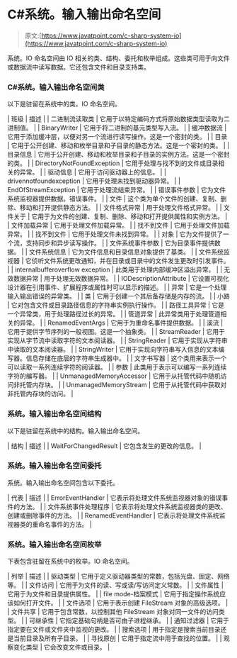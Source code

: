 # C#系统。输入输出命名空间

> 原文:[https://www.javatpoint.com/c-sharp-system-io](https://www.javatpoint.com/c-sharp-system-io)

系统。IO 命名空间由 IO 相关的类、结构、委托和枚举组成。这些类可用于向文件或数据流中读写数据。它还包含文件和目录支持类。

### C#系统。输入输出命名空间类

以下是驻留在系统中的类。IO 命名空间。

| 班级 | 描述 |
| 二进制流读取类 | 它用于以特定编码方式将原始数据类型读取为二进制值。 |
| BinaryWriter | 它用于将二进制的基元类型写入流。 |
| 缓冲数据流 | 它用于添加缓冲层，以便对另一个流进行读写操作。这是一个密封的类。 |
| 目录 | 它用于公开创建、移动和枚举目录和子目录的静态方法。这是一个密封的类。 |
| 目录信息 | 它用于公开创建、移动和枚举目录和子目录的实例方法。这是一个密封的类。 |
| DirectoryNotFoundException | 它用于处理与找不到的文件或目录相关的异常。 |
| 驱动信息 | 它用于访问驱动器上的信息。 |
| drivennotfoundexception | 它用于处理未找到驱动器异常。 |
| EndOfStreamException | 它用于处理流结束异常。 |
| 错误事件参数 | 它为文件系统监视器提供数据。错误事件。 |
| 文件 | 这个类为单个文件的创建、复制、删除、移动和打开提供静态方法。 |
| 文件格式异常 | 用于处理文件格式异常。 |
| 文件关于 | 它用于为文件的创建、复制、删除、移动和打开提供属性和实例方法。 |
| 文件加载异常 | 它用于处理文件加载异常。 |
| 找不到文件 | 它用于处理文件加载异常。 |
| 找不到文件 | 它用于处理文件未找到异常。 |
| 对象 | 它为文件提供了一个流，支持同步和异步读写操作。 |
| 文件系统事件参数 | 它为目录事件提供数据。 |
| 文件系统信息 | 它为文件信息和目录信息对象提供了基类。 |
| 文件系统监视器 | 它侦听文件系统更改通知，并在目录或目录中的文件发生更改时引发事件。 |
| internalbufferoverflow exception | 此类用于处理内部缓冲区溢出异常。 |
| 无效数据异常 | 用于处理无效数据异常。 |
| IODescriptionAttribute | 它设置可视化设计器在引用事件、扩展程序或属性时可以显示的描述。 |
| 异常 | 它是一个处理输入输出错误的异常类。 |
| 类 | 它用于创建一个其后备存储是内存的流。 |
| 小路 | 它对包含文件或目录路径信息的字符串实例执行操作。 |
| 路径工具异常 | 它是一个异常类，用于处理路径过长的异常。 |
| 管道异常 | 此异常类用于处理管道相关的异常。 |
| RenamedEventArgs | 它用于为重命名事件提供数据。 |
| 溪流 | 它用于提供字节序列的一般视图。这是一个抽象类。 |
| StreamReader | 它用于实现从字节流中读取字符的文本阅读器。 |
| StringReader | 它用于实现从字符串中读取的文本阅读器。 |
| StringWriter | 它用于实现向字符串写入信息的文本编写器。信息存储在底层的字符串生成器中。 |
| 文字书写器 | 这个类用来表示一个可以读取一系列连续字符的阅读器。 |
| 参数 | 此类用于表示可以编写一系列连续字符的编写器。 |
| UnmanagedMemoryAccessor | 它用于从托管代码中随机访问非托管内存块。 |
| UnmanagedMemoryStream | 它用于从托管代码中获取对非托管内存块的访问。 |

### 系统。输入输出命名空间结构

以下是驻留在系统中的结构。输入输出命名空间。

| 结构 | 描述 |
| WaitForChangedResult | 它包含发生的更改的信息。 |

### 系统。输入输出命名空间委托

系统。输入输出命名空间包含以下委托。

| 代表 | 描述 |
| ErrorEventHandler | 它表示将处理文件系统监视器对象的错误事件的方法。 |
| 文件系统事件处理程序 | 它表示将处理文件系统监视器类的更改、创建或删除事件的方法。 |
| RenamedEventHandler | 它表示将处理文件系统监视器类的重命名事件的方法。 |

### 系统。输入输出命名空间枚举

下表包含驻留在系统中的枚举。IO 命名空间。

| 列举 | 描述 |
| 驱动类型 | 它用于定义驱动器类型的常数，包括光盘、固定、网络等。 |
| 文件访问 | 它用于为文件的读、写或读/写访问定义常数。 |
| 文件属性 | 它用于为文件和目录提供属性。 |
| file mode-档案模式 | 它用于指定操作系统应该如何打开文件。 |
| 文件选项 | 它用于表示创建 FileStream 对象的高级选项。 |
| 文件共享 | 它用于包含常数，以控制其他 FileStream 对象对同一文件的访问类型。 |
| 可继承性 | 它指定基础句柄是否可由子进程继承。 |
| 通知过滤器 | 它用于指定要在文件或文件夹中监视的更改。 |
| 搜索选项 | 用于指定是搜索当前目录还是当前目录及所有子目录。 |
| 寻找原创 | 它用于指定流中用于查找的位置。 |
| 观察变化类型 | 它会改变文件或目录。 |